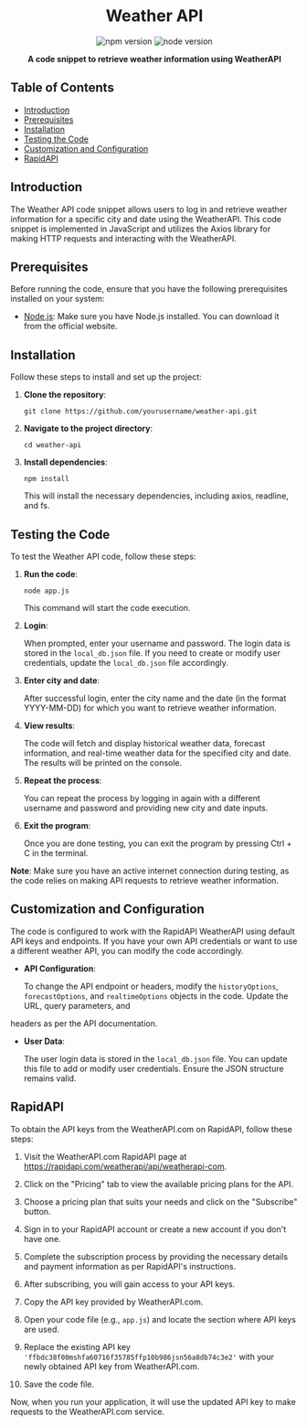 
<h1 align="center">Weather API</h1>

<p align="center">
  <img src="https://img.shields.io/badge/npm-v6.14.14-red" alt="npm version">
  <img src="https://img.shields.io/badge/node-v14.17.6-green" alt="node version">
</p>

<p align="center">
  <strong>A code snippet to retrieve weather information using WeatherAPI</strong>
</p>

## Table of Contents

- [Introduction](#introduction)
- [Prerequisites](#prerequisites)
- [Installation](#installation)
- [Testing the Code](#testing-the-code)
- [Customization and Configuration](#customization-and-configuration)
- [RapidAPI](#rapidapi)



## Introduction

The Weather API code snippet allows users to log in and retrieve weather information for a specific city and date using the WeatherAPI. This code snippet is implemented in JavaScript and utilizes the Axios library for making HTTP requests and interacting with the WeatherAPI.

## Prerequisites

Before running the code, ensure that you have the following prerequisites installed on your system:

- [Node.js](https://nodejs.org): Make sure you have Node.js installed. You can download it from the official website.

## Installation

Follow these steps to install and set up the project:

1. **Clone the repository**:

   ```shell
   git clone https://github.com/yourusername/weather-api.git
   ```

2. **Navigate to the project directory**:

   ```shell
   cd weather-api
   ```

3. **Install dependencies**:

   ```shell
   npm install
   ```

   This will install the necessary dependencies, including axios, readline, and fs.

## Testing the Code

To test the Weather API code, follow these steps:

1. **Run the code**:

   ```shell
   node app.js
   ```

   This command will start the code execution.

2. **Login**:

   When prompted, enter your username and password. The login data is stored in the `local_db.json` file. If you need to create or modify user credentials, update the `local_db.json` file accordingly.

3. **Enter city and date**:

   After successful login, enter the city name and the date (in the format YYYY-MM-DD) for which you want to retrieve weather information.

4. **View results**:

   The code will fetch and display historical weather data, forecast information, and real-time weather data for the specified city and date. The results will be printed on the console.

5. **Repeat the process**:

   You can repeat the process by logging in again with a different username and password and providing new city and date inputs.

6. **Exit the program**:

   Once you are done testing, you can exit the program by pressing Ctrl + C in the terminal.

**Note**: Make sure you have an active internet connection during testing, as the code relies on making API requests to retrieve weather information.

## Customization and Configuration

The code is configured to work with the RapidAPI WeatherAPI using default API keys and endpoints. If you have your own API credentials or want to use a different weather API, you can modify the code accordingly.

- **API Configuration**:

   To change the API endpoint or headers, modify the `historyOptions`, `forecastOptions`, and `realtimeOptions` objects in the code. Update the URL, query parameters, and

 headers as per the API documentation.

- **User Data**:

   The user login data is stored in the `local_db.json` file. You can update this file to add or modify user credentials. Ensure the JSON structure remains valid.

## RapidAPI
To obtain the API keys from the WeatherAPI.com on RapidAPI, follow these steps:

1. Visit the WeatherAPI.com RapidAPI page at https://rapidapi.com/weatherapi/api/weatherapi-com.

2. Click on the "Pricing" tab to view the available pricing plans for the API.

3. Choose a pricing plan that suits your needs and click on the "Subscribe" button.

4. Sign in to your RapidAPI account or create a new account if you don't have one.

5. Complete the subscription process by providing the necessary details and payment information as per RapidAPI's instructions.

6. After subscribing, you will gain access to your API keys.

7. Copy the API key provided by WeatherAPI.com.

8. Open your code file (e.g., `app.js`) and locate the section where API keys are used.

9. Replace the existing API key `'ffbdc38f00mshfa60716f35785ffp10b986jsn56a8db74c3e2'` with your newly obtained API key from WeatherAPI.com.

10. Save the code file.

Now, when you run your application, it will use the updated API key to make requests to the WeatherAPI.com service.
